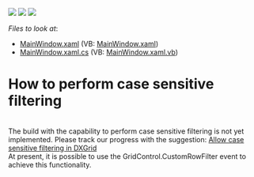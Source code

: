 <!-- default badges list -->
![](https://img.shields.io/endpoint?url=https://codecentral.devexpress.com/api/v1/VersionRange/128652079/21.1.5%2B)
[![](https://img.shields.io/badge/Open_in_DevExpress_Support_Center-FF7200?style=flat-square&logo=DevExpress&logoColor=white)](https://supportcenter.devexpress.com/ticket/details/E3349)
[![](https://img.shields.io/badge/📖_How_to_use_DevExpress_Examples-e9f6fc?style=flat-square)](https://docs.devexpress.com/GeneralInformation/403183)
<!-- default badges end -->
<!-- default file list -->
*Files to look at*:

* [MainWindow.xaml](./CS/WpfApplication1/MainWindow.xaml) (VB: [MainWindow.xaml](./VB/WpfApplication1/MainWindow.xaml))
* [MainWindow.xaml.cs](./CS/WpfApplication1/MainWindow.xaml.cs) (VB: [MainWindow.xaml.vb](./VB/WpfApplication1/MainWindow.xaml.vb))
<!-- default file list end -->
# How to perform case sensitive filtering


<p><br />
The build with the capability to perform case sensitive filtering is not yet implemented. Please track our progress with the suggestion: <a href="https://www.devexpress.com/Support/Center/p/S37139">Allow case sensitive filtering in DXGrid</a><br />
At present, it is possible to use the GridControl.CustomRowFilter event to achieve this functionality.</p>

<br/>



